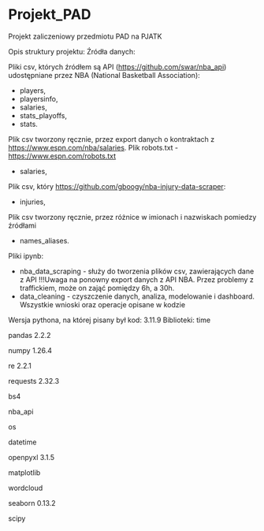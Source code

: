 # Projekt_PAD
Projekt zaliczeniowy przedmiotu PAD na PJATK

Opis struktury projektu:
Źródła danych:

Pliki csv, których źródłem są API (https://github.com/swar/nba_api) udostępniane przez NBA (National Basketball Association):
  - players,
  - playersinfo,
  - salaries,
  - stats_playoffs,
  - stats.

Plik csv tworzony ręcznie, przez export danych o kontraktach z https://www.espn.com/nba/salaries.
Plik robots.txt - https://www.espn.com/robots.txt
  - salaries,

Plik csv, który https://github.com/gboogy/nba-injury-data-scraper:
  - injuries,

Plik csv tworzony ręcznie, przez różnice w imionach i nazwiskach pomiedzy źródłami
  - names_aliases.

Pliki ipynb:
  - nba_data_scraping - służy do tworzenia plików csv, zawierających dane z API !!!Uwaga na ponowny export danych z API NBA. Przez problemy z traffickiem, może on zająć pomiędzy 6h, a 30h.
  - data_cleaning - czyszczenie danych, analiza, modelowanie i dashboard. Wszystkie wnioski oraz operacje opisane w kodzie

Wersja pythona, na której pisany był kod: 3.11.9
Biblioteki:
time

pandas 2.2.2

numpy 1.26.4

re 2.2.1

requests 2.32.3

bs4

nba_api

os

datetime

openpyxl 3.1.5

matplotlib

wordcloud

seaborn 0.13.2

scipy
